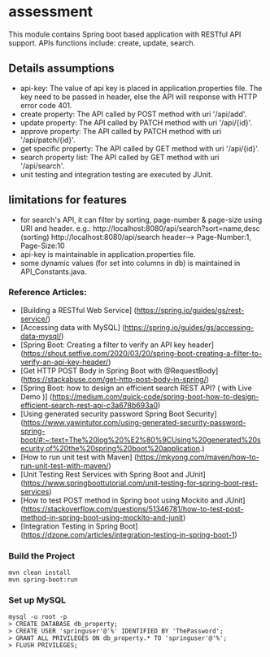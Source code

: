 # assessment

This module contains Spring boot based application with RESTful API support.
APIs functions include: create, update, search.

## Details assumptions
- api-key: The value of api key is placed in application.properties file. The key need to be passed in header, else the API will response with HTTP error code 401.
- create property: The API called by POST method with uri '/api/add'.
- update property: The API called by PATCH method with uri '/api/{id}'.
- approve property: The API called by PATCH method with uri '/api/patch/{id}'.
- get specific property: The API called by GET method with uri '/api/{id}'.
- search property list: The API called by GET method with uri '/api/search'.
- unit testing and integration testing are executed by JUnit.

## limitations for features
- for search's API, it can filter by sorting, page-number & page-size using URI and header.
  e.g.: http://localhost:8080/api/search?sort=name,desc (sorting)
        http://localhost:8080/api/search header--> Page-Number:1, Page-Size:10
- api-key is maintainable in application.properties file.
- some dynamic values (for set into columns in db) is maintained in API_Constants.java.
        
### Reference Articles: 

- [Building a RESTful Web Service]
(https://spring.io/guides/gs/rest-service/)
- [Accessing data with MySQL]
(https://spring.io/guides/gs/accessing-data-mysql/)
- [Spring Boot: Creating a filter to verify an API key header]
(https://shout.setfive.com/2020/03/20/spring-boot-creating-a-filter-to-verify-an-api-key-header/)
- [Get HTTP POST Body in Spring Boot with @RequestBody]
(https://stackabuse.com/get-http-post-body-in-spring/)
- [Spring Boot: how to design an efficient search REST API? ( with Live Demo )]
(https://medium.com/quick-code/spring-boot-how-to-design-efficient-search-rest-api-c3a678b693a0)
- [Using generated security password Spring Boot Security]
(https://www.yawintutor.com/using-generated-security-password-spring-boot/#:~:text=The%20log%20%E2%80%9CUsing%20generated%20security,of%20the%20spring%20boot%20application.)
- [How to run unit test with Maven]
(https://mkyong.com/maven/how-to-run-unit-test-with-maven/)
- [Unit Testing Rest Services with Spring Boot and JUnit]
(https://www.springboottutorial.com/unit-testing-for-spring-boot-rest-services)
- [How to test POST method in Spring boot using Mockito and JUnit]
(https://stackoverflow.com/questions/51346781/how-to-test-post-method-in-spring-boot-using-mockito-and-junit)
- [Integration Testing in Spring Boot]
(https://dzone.com/articles/integration-testing-in-spring-boot-1)

### Build the Project
```
mvn clean install
mvn spring-boot:run
```

### Set up MySQL
```
mysql -u root -p 
> CREATE DATABASE db_property;
> CREATE USER 'springuser'@'%' IDENTIFIED BY 'ThePassword';
> GRANT ALL PRIVILEGES ON db_property.* TO 'springuser'@'%';
> FLUSH PRIVILEGES;
```
